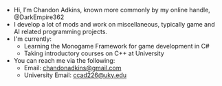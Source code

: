 - Hi, I’m Chandon Adkins, known more commonly by my online handle, @DarkEmpire362
- I develop a lot of mods and work on miscellaneous, typically game and AI related programming projects.
- I'm currently:
  - Learning the Monogame Framework for game development in C#
  - Taking introductory courses on C++ at University
- You can reach me via the following:
  - Email: chandonadkins@gmail.com
  - University Email: ccad226@uky.edu

<!--
**ccad226/ccad226** is a ✨ _special_ ✨ repository because its `README.md` (this file) appears on your GitHub profile.

Here are some ideas to get you started:

- 🔭 I’m currently working on ...
- 🌱 I’m currently learning ...
- 👯 I’m looking to collaborate on ...
- 🤔 I’m looking for help with ...
- 💬 Ask me about ...
- 📫 How to reach me: ...
- 😄 Pronouns: ...
- ⚡ Fun fact: ...
-->

